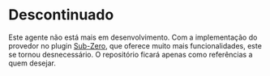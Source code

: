 # Descontinuado
Este agente não está mais em desenvolvimento. Com a implementação do provedor no plugin [Sub-Zero](https://github.com/pannal/Sub-Zero.bundle), que oferece muito mais funcionalidades, este se tornou desnecessário.
O repositório ficará apenas como referências a quem desejar.
